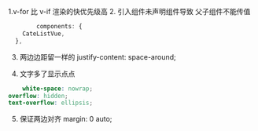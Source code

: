1.v-for 比 v-if 渲染的快优先级高
2. 引入组件未声明组件导致  父子组件不能传值

```javascript
		components: {
    CateListVue,
  },
```
3.   两边边距留一样的
 justify-content: space-around;
 
4. 文字多了显示点点
```scss
    white-space: nowrap;
overflow: hidden;
text-overflow: ellipsis;
```
5. 保证两边对齐
margin: 0 auto;